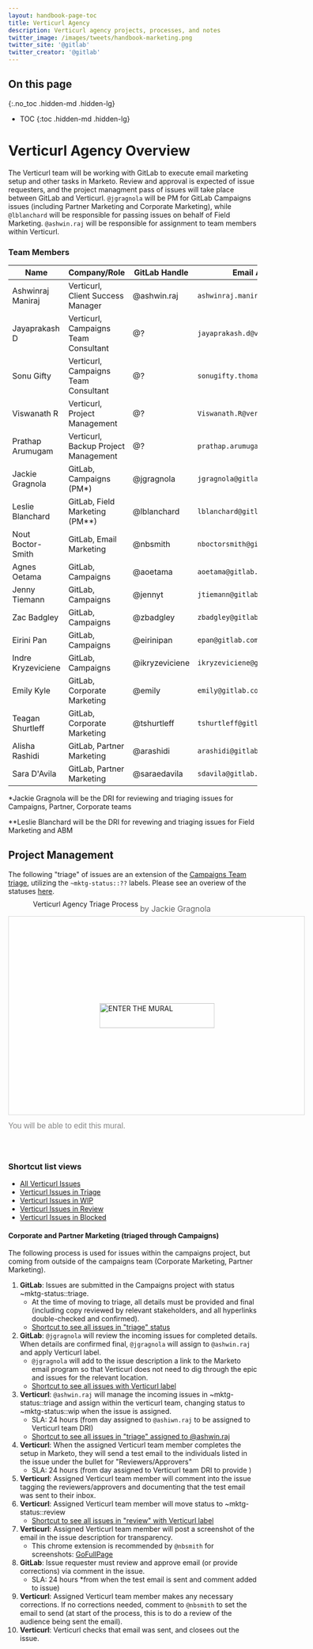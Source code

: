 ```yaml
---
layout: handbook-page-toc
title: Verticurl Agency
description: Verticurl agency projects, processes, and notes
twitter_image: /images/tweets/handbook-marketing.png
twitter_site: '@gitlab'
twitter_creator: '@gitlab'
---
```

## On this page
{:.no_toc .hidden-md .hidden-lg}

- TOC
{:toc .hidden-md .hidden-lg}

# Verticurl Agency Overview

The Verticurl team will be working with GitLab to execute email marketing setup and other tasks in Marketo. Review and approval is expected of issue requesters, and the project managment pass of issues will take place between GitLab and Verticurl. `@jgragnola` will be PM for GitLab Campaigns issues (including Partner Marketing and Corporate Marketing), while `@lblanchard` will be responsible for passing issues on behalf of Field Marketing. `@ashwin.raj` will be responsible for assignment to team members within Verticurl.

### Team Members

| Name | Company/Role | GitLab Handle | Email Address |
| -------------- | ----- | ---------- | --- |
| Ashwinraj Maniraj | Verticurl, Client Success Manager | @ashwin.raj | `ashwinraj.maniraj@verticurl.com` |
| Jayaprakash D | Verticurl, Campaigns Team Consultant | @? | `jayaprakash.d@verticurl.com` |
| Sonu Gifty | Verticurl, Campaigns Team Consultant | @? | `sonugifty.thomas@verticurl.com` |
| Viswanath R | Verticurl, Project Management | @? | `Viswanath.R@verticurl.com` |
| Prathap Arumugam | Verticurl, Backup Project Management | @? | `prathap.arumugam@verticurl.com` |
| Jackie Gragnola | GitLab, Campaigns (PM*) | @jgragnola | `jgragnola@gitlab.com` |
| Leslie Blanchard | GitLab, Field Marketing (PM**) | @lblanchard | `lblanchard@gitlab.com` |
| Nout Boctor-Smith | GitLab, Email Marketing | @nbsmith | `nboctorsmith@gitlab.com` |
| Agnes Oetama | GitLab, Campaigns | @aoetama | `aoetama@gitlab.com` |
| Jenny Tiemann | GitLab, Campaigns | @jennyt | `jtiemann@gitlab.com` |
| Zac Badgley | GitLab, Campaigns | @zbadgley | `zbadgley@gitlab.com` |
| Eirini Pan | GitLab, Campaigns | @eirinipan | `epan@gitlab.com` |
| Indre Kryzeviciene | GitLab, Campaigns | @ikryzeviciene | `ikryzeviciene@gitlab.com` |
| Emily Kyle | GitLab, Corporate Marketing | @emily | `emily@gitlab.com` |
| Teagan Shurtleff | GitLab, Corporate Marketing | @tshurtleff | `tshurtleff@gitlab.com` |
| Alisha Rashidi | GitLab, Partner Marketing | @arashidi | `arashidi@gitlab.com` |
| Sara D'Avila | GitLab, Partner Marketing | @saraedavila | `sdavila@gitlab.com` |

*Jackie Gragnola will be the DRI for reviewing and triaging issues for Campaigns, Partner, Corporate teams

**Leslie Blanchard will be the DRI for revewing and triaging issues for Field Marketing and ABM 

## Project Management
The following "triage" of issues are an extension of the [Campaigns Team triage](/handbook/marketing/demand-generation/campaigns/#project-management), utilizing the `~mktg-status::??` labels. Please see an overiew of the statuses [here](/handbook/marketing/demand-generation/campaigns/#intake-process-labels).

<div style="width: 600px;" class="embed-thumb"><div style="padding-left:50px"> <span style="max-width:555px;display: inline-block;overflow: hidden; white-space: nowrap;text-overflow: ellipsis;line-height: 1; height: 25px; margin-top: -3px;">Verticurl Agency Triage Process</span> <span style="position:relative;top:-3px;font-size: 16px; margin-top: -6px; line-height: 24px;color: #393939; font-weight: 300;"> by Jackie Gragnola</span> </div> </h1> <div style="position: relative; height: 0;overflow: hidden; height: 400px; max-width: 800px; min-width: 320px; border-width: 1px; border-style: solid; border-color: #d8d8d8;"> <div style="position: absolute;top: 0;left: 0;z-index: 10; width: 600px; height: 100%;background: url(https://murally.blob.core.windows.net/thumbnails/gitlab2474/murals/gitlab2474.1606759223257-5fc533376e8bcc21f387e784-61c7931a-18e2-4a73-90dd-eafcb724b939.png?v=d6d7fd39-79de-4d9b-9dae-4015408ab863) no-repeat center center; background-size: cover;"> <div style="position: absolute;top: 0;left: 0;z-index: 20;width: 100%; height: 100%;background-color: white;-webkit-filter: opacity(.4);"> </div> <a href="https://app.mural.co/t/gitlab2474/m/gitlab2474/1606759223257/21ed291b66f032873f50f7159e1daa4cd9c45f32" target="_blank" rel="noopener noreferrer" style="transform: translate(-50%, -50%);top: 50%;left: 50%; position: absolute; z-index: 30; border: none; display: block; height: 50px; background: transparent;"> <img src="https://app.mural.co/static/images/btn-enter-mural.svg" alt="ENTER THE MURAL" width="233" height="50"> </a> </div> </div> <p style="margin-top: 10px;margin-bottom: 60px;line-height: 24px; font-size: 16px;font-family: Proxima Nova, sans-serif;font-weight: 400; color: #888888;"> You will be able to edit this mural. </p></div>

### Shortcut list views
* [All Verticurl Issues](https://gitlab.com/groups/gitlab-com/marketing/-/issues?scope=all&utf8=%E2%9C%93&state=opened&label_name[]=Verticurl)
* [Verticurl Issues in Triage](https://gitlab.com/groups/gitlab-com/marketing/-/issues?scope=all&utf8=%E2%9C%93&state=opened&label_name[]=Verticurl&label_name[]=mktg-status%3A%3Atriage)
* [Verticurl Issues in WIP](https://gitlab.com/groups/gitlab-com/marketing/-/issues?scope=all&utf8=%E2%9C%93&state=opened&label_name[]=Verticurl&label_name[]=mktg-status%3A%3Awip)
* [Verticurl Issues in Review](https://gitlab.com/groups/gitlab-com/marketing/-/issues?scope=all&utf8=%E2%9C%93&state=opened&label_name[]=Verticurl&label_name[]=mktg-status%3A%3Areview)
* [Verticurl Issues in Blocked](https://gitlab.com/groups/gitlab-com/marketing/-/issues?scope=all&utf8=%E2%9C%93&state=opened&label_name[]=Verticurl&label_name[]=mktg-status%3A%3Ablocked)

#### Corporate and Partner Marketing (triaged through Campaigns)
The following process is used for issues within the campaigns project, but coming from outside of the campaigns team (Corporate Marketing, Partner Marketing).

1. **GitLab**: Issues are submitted in the Campaigns project with status ~mktg-status::triage.
   * At the time of moving to triage, all details must be provided and final (including copy reviewed by relevant stakeholders, and all hyperlinks double-checked and confirmed).
   * [Shortcut to see all issues in "triage" status](https://gitlab.com/gitlab-com/marketing/demand-generation/campaigns/-/issues?scope=all&utf8=%E2%9C%93&state=opened&label_name[]=mktg-status%3A%3Atriage)
1. **GitLab**: `@jgragnola` will review the incoming issues for completed details. When details are confirmed final, `@jgragnola` will assign to `@ashwin.raj` and apply Verticurl label.
   * `@jgragnola` will add to the issue description a link to the Marketo email program so that Verticurl does not need to dig through the epic and issues for the relevant location.
   * [Shortcut to see all issues with Verticurl label](https://gitlab.com/groups/gitlab-com/marketing/-/issues?scope=all&utf8=%E2%9C%93&state=opened&label_name[]=Verticurl)
1. **Verticurl**: `@ashwin.raj` will manage the incoming issues in ~mktg-status::triage and assign within the verticurl team, changing status to ~mktg-status::wip when the issue is assigned.
   * SLA: 24 hours (from day assigned to `@ashiwn.raj` to be assigned to Verticurl team DRI)
   * [Shortcut to see all issues in "triage" assigned to @ashwin.raj](https://gitlab.com/gitlab-com/marketing/demand-generation/campaigns/-/issues?scope=all&utf8=%E2%9C%93&state=opened&label_name[]=mktg-status%3A%3Atriage&assignee_username[]=ashwin.raj)
1. **Verticurl**: When the assigned Verticurl team member completes the setup in Marketo, they will send a test email to the individuals listed in the issue under the bullet for "Reviewers/Approvers"
   * SLA: 24 hours (from day assigned to Verticurl team DRI to provide )
1. **Verticurl**: Assigned Verticurl team member will comment into the issue tagging the reviewers/approvers and documenting that the test email was sent to their inbox.
1. **Verticurl**: Assigned Verticurl team member will move status to ~mktg-status::review
   * [Shortcut to see all issues in "review" with Verticurl label](https://gitlab.com/gitlab-com/marketing/demand-generation/campaigns/-/issues?scope=all&utf8=%E2%9C%93&state=opened&label_name[]=mktg-status%3A%3Atriage&assignee_username[]=ashwin.raj)
1. **Verticurl**: Assigned Verticurl team member will post a screenshot of the email in the issue description for transparency.
   * This chrome extension is recommended by `@nbsmith` for screenshots: [GoFullPage](https://chrome.google.com/webstore/detail/gofullpage-full-page-scre/fdpohaocaechififmbbbbbknoalclacl?hl=en)
1. **GitLab**: Issue requester must review and approve email (or provide corrections) via comment in the issue.
   * SLA: 24 hours *from when the test email is sent and comment added to issue)
1. **Verticurl**: Assigned Verticurl team member makes any necessary corrections. If no corrections needed, comment to `@nbsmith` to set the email to send (at start of the process, this is to do a review of the audience being sent the email).
1. **Verticurl**: Verticurl checks that email was sent, and closees out the issue.

